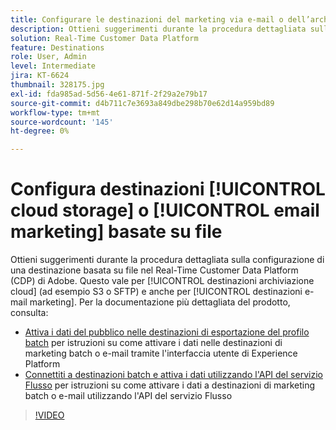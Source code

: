 ```yaml
---
title: Configurare le destinazioni del marketing via e-mail o dell’archiviazione cloud basata su file
description: Ottieni suggerimenti durante la procedura dettagliata sulla configurazione di una destinazione basata su file nel Real-Time CDP di Adobe. Questo vale per le destinazioni di archiviazione cloud (ad esempio S3 o SFTP) e anche per le destinazioni del marketing via e-mail.
solution: Real-Time Customer Data Platform
feature: Destinations
role: User, Admin
level: Intermediate
jira: KT-6624
thumbnail: 328175.jpg
exl-id: fda985ad-5d56-4e61-871f-2f29a2e79b17
source-git-commit: d4b711c7e3693a849dbe298b70e62d14a959bd89
workflow-type: tm+mt
source-wordcount: '145'
ht-degree: 0%

---
```


# Configura destinazioni [!UICONTROL cloud storage] o [!UICONTROL email marketing] basate su file

Ottieni suggerimenti durante la procedura dettagliata sulla configurazione di una destinazione basata su file nel Real-Time Customer Data Platform (CDP) di Adobe. Questo vale per [!UICONTROL destinazioni archiviazione cloud] (ad esempio S3 o SFTP) e anche per [!UICONTROL destinazioni e-mail marketing]. Per la documentazione più dettagliata del prodotto, consulta:

* [Attiva i dati del pubblico nelle destinazioni di esportazione del profilo batch](https://experienceleague.adobe.com/docs/experience-platform/destinations/ui/activate/activate-batch-profile-destinations.html) per istruzioni su come attivare i dati nelle destinazioni di marketing batch o e-mail tramite l&#39;interfaccia utente di Experience Platform
* [Connettiti a destinazioni batch e attiva i dati utilizzando l&#39;API del servizio Flusso](https://experienceleague.adobe.com/docs/experience-platform/destinations/api/connect-activate-batch-destinations.html) per istruzioni su come attivare i dati a destinazioni di marketing batch o e-mail utilizzando l&#39;API del servizio Flusso

>[!VIDEO](https://video.tv.adobe.com/v/328175/?learn=on&enablevpops)
